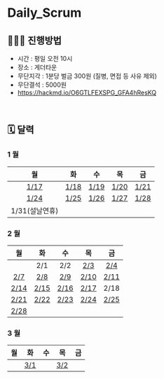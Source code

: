 # Daily_Scrum

## 🧑🏻‍🏫 진행방법

- 시간 : 평일 오전 10시
- 장소 : 게더타운
- 무단지각 : 1분당 벌금 300원 (질병, 면접 등 사유 제외)
- 무단결석 : 5000원
- https://hackmd.io/O6GTLFEXSPG_GFA4hResKQ

<br/>

## 🗓 달력

### 1 월

| 월 | 화 | 수 | 목 | 금 |
|:-:|:-:|:-:|:-:|:-:|
|[1/17](./202201/20220117.md)|[1/18](./202201/20220118.md)|[1/19](./202201/20220119.md)|[1/20](./202201/20220120.md)|[1/21](./202201/20220121.md)|
|[1/24](./202201/20220124.md)|[1/25](./202201/20220125.md)|[1/26](./202201/20220126.md)|[1/27](./202201/20220127.md)|[1/28](./202201/20220128.md)|
|1/31(설날연휴)|

### 2 월

| 월 | 화 | 수 | 목 | 금 |
|:-:|:--:|:--:|:-:|:-:|
|   |2/1|2/2|[2/3](./202202/20220203.md)|[2/4](./202202/20220204.md)|
|[2/7](./202202/20220207.md)|[2/8](./202202/20220208.md)|[2/9](./202202/20220209.md)|[2/10](./202202/20220210.md)|[2/11](./202202/20220211.md)|
|[2/14](./202202/20220214.md)|[2/15](./202202/20220215.md)|[2/16](./202202/20220216.md)|[2/17](./202202/20220217.md)|2/18|
|[2/21](./202202/20220221.md)|[2/22](./202202/20220222.md)|[2/23](./202202/20220223.md)|[2/24](./202202/20220224.md)|[2/25](./202202/20220225.md)|
|[2/28](./202202/20220228.md)|||||

### 3 월

| 월 | 화 | 수 | 목 | 금 |
|:-:|:--:|:--:|:-:|:-:|
||[3/1](./202203/20220301.md)||[3/2](./202203/20220302.md)||
